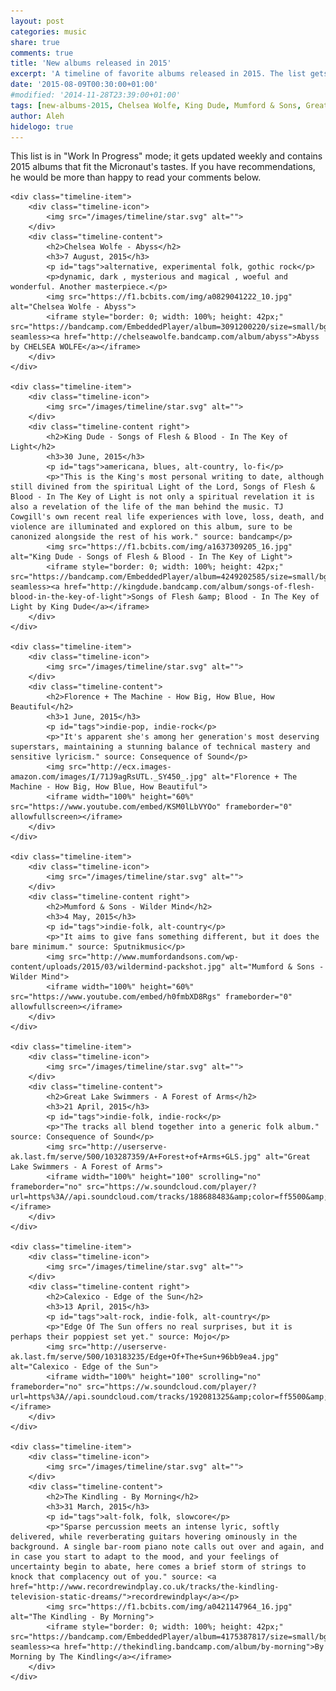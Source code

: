 ```yaml
---
layout: post
categories: music
share: true
comments: true
title: 'New albums released in 2015'
excerpt: 'A timeline of favorite albums released in 2015. The list gets updated throughout the year.'
date: '2015-08-09T00:30:00+01:00'
#modified: '2014-11-28T23:39:00+01:00'
tags: [new-albums-2015, Chelsea Wolfe, King Dude, Mumford & Sons, Great Lake Swimmers, Calexico]
author: Aleh
hidelogo: true
---
```

This list is in "Work In Progress" mode; it gets updated weekly and contains 2015 albums that fit the Micronaut's tastes. If you have recommendations, he would be more than happy to read your comments below.

<div id="timeline">
	
	<div class="timeline-item">
		<div class="timeline-icon">
			<img src="/images/timeline/star.svg" alt="">
		</div>
		<div class="timeline-content">
			<h2>Chelsea Wolfe - Abyss</h2>
			<h3>7 August, 2015</h3>
			<p id="tags">alternative, experimental folk, gothic rock</p>
			<p>dynamic, dark , mysterious and magical , woeful and wonderful. Another masterpiece.</p>
			<img src="https://f1.bcbits.com/img/a0829041222_10.jpg" alt="Chelsea Wolfe - Abyss">
			<iframe style="border: 0; width: 100%; height: 42px;" src="https://bandcamp.com/EmbeddedPlayer/album=3091200220/size=small/bgcol=ffffff/linkcol=0687f5/track=468914127/transparent=true/" seamless><a href="http://chelseawolfe.bandcamp.com/album/abyss">Abyss by CHELSEA WOLFE</a></iframe>
		</div>
	</div>
	
	<div class="timeline-item">
		<div class="timeline-icon">
			<img src="/images/timeline/star.svg" alt="">
		</div>
		<div class="timeline-content right">
			<h2>King Dude - Songs of Flesh & Blood - In The Key of Light</h2>
			<h3>30 June, 2015</h3>
			<p id="tags">americana, blues, alt-country, lo-fi</p>
			<p>"This is the King's most personal writing to date, although still divined from the spiritual Light of the Lord, Songs of Flesh & Blood - In The Key of Light is not only a spiritual revelation it is also a revelation of the life of the man behind the music. TJ Cowgill's own recent real life experiences with love, loss, death, and violence are illuminated and explored on this album, sure to be canonized alongside the rest of his work." source: bandcamp</p>
			<img src="https://f1.bcbits.com/img/a1637309205_16.jpg" alt="King Dude - Songs of Flesh & Blood - In The Key of Light">
			<iframe style="border: 0; width: 100%; height: 42px;" src="https://bandcamp.com/EmbeddedPlayer/album=4249202585/size=small/bgcol=ffffff/linkcol=0687f5/track=3145138548/transparent=true/" seamless><a href="http://kingdude.bandcamp.com/album/songs-of-flesh-blood-in-the-key-of-light">Songs of Flesh &amp; Blood - In The Key of Light by King Dude</a></iframe>
		</div>
	</div>
	
	<div class="timeline-item">
		<div class="timeline-icon">
			<img src="/images/timeline/star.svg" alt="">
		</div>
		<div class="timeline-content">
			<h2>Florence + The Machine - How Big, How Blue, How Beautiful</h2>
			<h3>1 June, 2015</h3>
			<p id="tags">indie-pop, indie-rock</p>
			<p>"It's apparent she's among her generation's most deserving superstars, maintaining a stunning balance of technical mastery and sensitive lyricism." source: Consequence of Sound</p>
			<img src="http://ecx.images-amazon.com/images/I/71J9agRsUTL._SY450_.jpg" alt="Florence + The Machine - How Big, How Blue, How Beautiful">
			<iframe width="100%" height="60%" src="https://www.youtube.com/embed/KSM0lLbVYOo" frameborder="0" allowfullscreen></iframe>
		</div>
	</div>	

	<div class="timeline-item">
		<div class="timeline-icon">
			<img src="/images/timeline/star.svg" alt="">
		</div>
		<div class="timeline-content right">
			<h2>Mumford & Sons - Wilder Mind</h2>
			<h3>4 May, 2015</h3>
			<p id="tags">indie-folk, alt-country</p>
			<p>"It aims to give fans something different, but it does the bare minimum." source: Sputnikmusic</p>
			<img src="http://www.mumfordandsons.com/wp-content/uploads/2015/03/wildermind-packshot.jpg" alt="Mumford & Sons - Wilder Mind">
			<iframe width="100%" height="60%" src="https://www.youtube.com/embed/h0fmbXD8Rgs" frameborder="0" allowfullscreen></iframe>
		</div>
	</div>	

	<div class="timeline-item">
		<div class="timeline-icon">
			<img src="/images/timeline/star.svg" alt="">
		</div>
		<div class="timeline-content">
			<h2>Great Lake Swimmers - A Forest of Arms</h2>
			<h3>21 April, 2015</h3>
			<p id="tags">indie-folk, indie-rock</p>
			<p>"The tracks all blend together into a generic folk album." source: Consequence of Sound</p>
			<img src="http://userserve-ak.last.fm/serve/500/103287359/A+Forest+of+Arms+GLS.jpg" alt="Great Lake Swimmers - A Forest of Arms">
			<iframe width="100%" height="100" scrolling="no" frameborder="no" src="https://w.soundcloud.com/player/?url=https%3A//api.soundcloud.com/tracks/188688483&amp;color=ff5500&amp;auto_play=false&amp;hide_related=false&amp;show_comments=true&amp;show_user=true&amp;show_reposts=false"></iframe>
		</div>
	</div>	

	<div class="timeline-item">
		<div class="timeline-icon">
			<img src="/images/timeline/star.svg" alt="">
		</div>
		<div class="timeline-content right">
			<h2>Calexico - Edge of the Sun</h2>
			<h3>13 April, 2015</h3>
			<p id="tags">alt-rock, indie-folk, alt-country</p>
			<p>"Edge Of The Sun offers no real surprises, but it is perhaps their poppiest set yet." source: Mojo</p>
			<img src="http://userserve-ak.last.fm/serve/500/103183235/Edge+Of+The+Sun+96bb9ea4.jpg" alt="Calexico - Edge of the Sun">
			<iframe width="100%" height="100" scrolling="no" frameborder="no" src="https://w.soundcloud.com/player/?url=https%3A//api.soundcloud.com/tracks/192081325&amp;color=ff5500&amp;auto_play=false&amp;hide_related=false&amp;show_comments=true&amp;show_user=true&amp;show_reposts=false"></iframe>
		</div>
	</div>
	
	<div class="timeline-item">
		<div class="timeline-icon">
			<img src="/images/timeline/star.svg" alt="">
		</div>
		<div class="timeline-content">
			<h2>The Kindling - By Morning</h2>
			<h3>31 March, 2015</h3>
			<p id="tags">alt-folk, folk, slowcore</p>
			<p>"Sparse percussion meets an intense lyric, softly delivered, while reverberating guitars hovering ominously in the background. A single bar-room piano note calls out over and again, and in case you start to adapt to the mood, and your feelings of uncertainty begin to abate, here comes a brief storm of strings to knock that complacency out of you." source: <a href="http://www.recordrewindplay.co.uk/tracks/the-kindling-television-static-dreams/">recordrewindplay</a></p>
			<img src="https://f1.bcbits.com/img/a0421147964_16.jpg" alt="The Kindling - By Morning">
			<iframe style="border: 0; width: 100%; height: 42px;" src="https://bandcamp.com/EmbeddedPlayer/album=4175387817/size=small/bgcol=ffffff/linkcol=0687f5/track=1485495744/transparent=true/" seamless><a href="http://thekindling.bandcamp.com/album/by-morning">By Morning by The Kindling</a></iframe>
		</div>
	</div>	

</div>